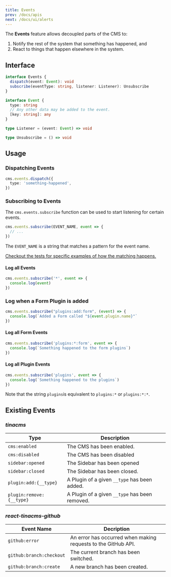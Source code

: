 ```yaml
---
title: Events
prev: /docs/apis
next: /docs/ui/alerts
---
```


The **Events** feature allows decoupled parts of the CMS to:

1. Notify the rest of the system that something has happened, and
2. React to things that happen elsewhere in the system.

## Interface

```ts
interface Events {
  dispatch(event: Event): void
  subscribe(eventType: string, listener: Listener): Unsubscribe
}

interface Event {
  type: string
  // Any other data may be added to the event.
  [key: string]: any
}

type Listener = (event: Event) => void

type Unsubscribe = () => void
```

## Usage

### Dispatching Events

```ts
cms.events.dispatch({
  type: 'something-happened',
})
```

### Subscribing to Events

The `cms.events.subscribe` function can be used to start listening for certain events.

```ts
cms.events.subscribe(EVENT_NAME, event => {
  // ...
})
```

The `EVENT_NAME` is a string that matches a pattern for the event name.

[Checkout the tests for specific examples of how the matching happens.](https://github.com/tinacms/tinacms/blob/master/packages/@tinacms/core/src/events.test.ts)

#### Log all Events

```ts
cms.events.subscribe('*', event => {
  console.log(event)
})
```

### Log when a Form Plugin is added

```ts
cms.events.subscribe("plugins:add:form", (event) => {
  console.log(`Added a Form called "${event.plugin.name}"`
})
```

#### Log all Form Events

```ts
cms.events.subscribe('plugins:*:form', event => {
  console.log(`Something happened to the form plugins`)
})
```

#### Log all Plugin Events

```ts
cms.events.subscribe('plugins', event => {
  console.log(`Something happened to the plugins`)
})
```

Note that the string `plugins`is equivalent to `plugins:*` or `plugins:*:*`.

## Existing Events

### _tinacms_

| Type                     | Description                                    |
| ------------------------ | ---------------------------------------------- |
| `cms:enabled`            | The CMS has been enabled.                      |
| `cms:disabled`           | The CMS has been disabled                      |
| `sidebar:opened`         | The Sidebar has been opened                    |
| `sidebar:closed`         | The Sidebar has been closed.                   |
| `plugin:add:{__type}`    | A Plugin of a given `__type` has been added.   |
| `plugin:remove:{__type}` | A Plugin of a given `__type` has been removed. |

### _react-tinacms-github_

| Event Name               | Decription                                                    |
| ------------------------ | ------------------------------------------------------------- |
| `github:error`           | An error has occurred when making requests to the GitHub API. |
| `github:branch:checkout` | The current branch has been switched.                         |
| `github:branch:create`   | A new branch has been created.                                |
